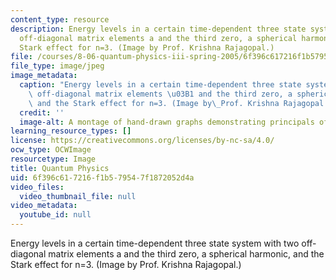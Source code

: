 ```yaml
---
content_type: resource
description: Energy levels in a certain time-dependent three state system with two
  off-diagonal matrix elements a and the third zero, a spherical harmonic, and the
  Stark effect for n=3. (Image by Prof. Krishna Rajagopal.)
file: /courses/8-06-quantum-physics-iii-spring-2005/6f396c617216f1b579547f1872052d4a_8-06s05.jpg
file_type: image/jpeg
image_metadata:
  caption: "Energy levels in a certain time-dependent three state system with two\
    \ off-diagonal matrix elements \u03B1 and the third zero, a spherical harmonic,\
    \ and the Stark effect for n=3. (Image by\_Prof. Krishna Rajagopal.)"
  credit: ''
  image-alt: A montage of hand-drawn graphs demonstrating principals of quantum physics.
learning_resource_types: []
license: https://creativecommons.org/licenses/by-nc-sa/4.0/
ocw_type: OCWImage
resourcetype: Image
title: Quantum Physics
uid: 6f396c61-7216-f1b5-7954-7f1872052d4a
video_files:
  video_thumbnail_file: null
video_metadata:
  youtube_id: null
---
```

Energy levels in a certain time-dependent three state system with two off-diagonal matrix elements a and the third zero, a spherical harmonic, and the Stark effect for n=3. (Image by Prof. Krishna Rajagopal.)